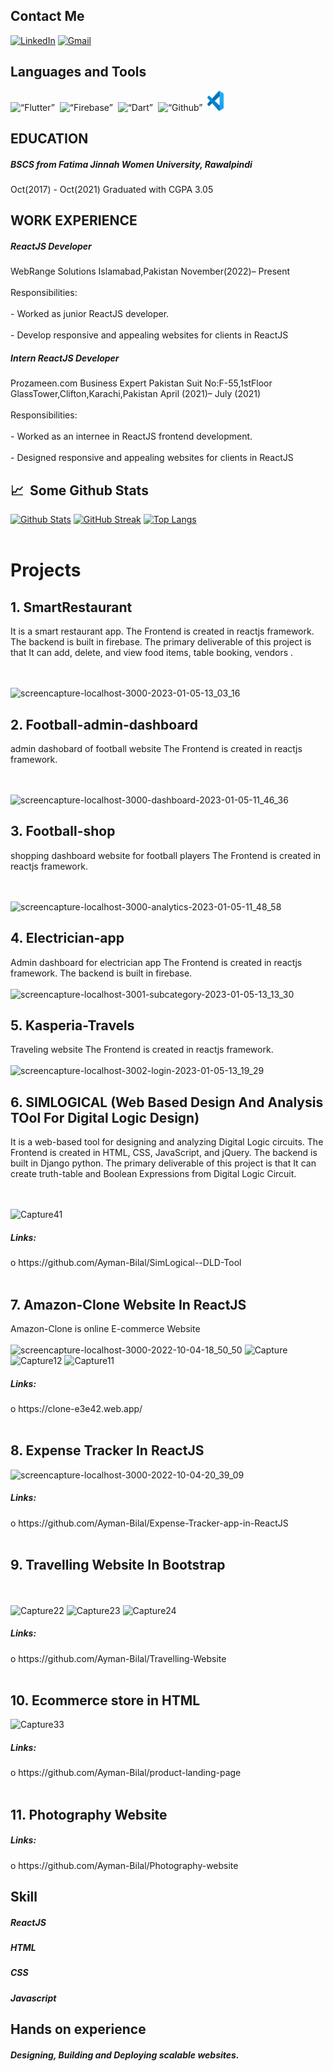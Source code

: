 ## Contact Me

<p>
  
  <a href="https://www.linkedin.com/in/ayman-bilal/" target="_blank"><img alt="LinkedIn" src="https://img.shields.io/badge/-Linkedin-%230077B5.svg?&style=for-the-badge&logo=linkedin&logoColor=white" /></a>
 [<img alt="Gmail" src="https://img.shields.io/badge/-Gmail-EA4335?style=for-the-badge&logo=gmail&logoColor=white" />](https://mail.google.com/mail/u/0/#inbox?compose=aymanbilal042@gmail.com?)
</p>


## Languages and Tools
<div>
<img alt=“Flutter” width="26px" src="https://tse3.mm.bing.net/th?id=OIP.QdIrCNdF2ZVylABjjes1LAHaGq&pid=Api&P=0" width="100" height="32"/>&nbsp;
<img alt=“Firebase” width="26px" src="https://tse4.mm.bing.net/th?id=OIP.bI8KDjd8-nDvzTX_Uok7FwHaHa&pid=Api&P=0" width="100" height="32"/>&nbsp;
<img alt=“Dart” width="26px" src="https://tse4.mm.bing.net/th?id=OIP.Mc9lBTRFVfLnbLaOgyo51wHaHa&pid=Api&P=0" width="100" height="32"/>&nbsp;
<img alt=“Github” width="26px" src="https://tse3.mm.bing.net/th?id=OIP.g1KfG8APYNeP-B_8fEd1rQHaHa&pid=Api&P=0" width="100" height="32"/>&nbsp;
<img alt=“Github” width="26px" src="https://raw.githubusercontent.com/github/explore/80688e429a7d4ef2fca1e82350fe8e3517d3494d/topics/visual-studio-code/visual-studio-code.png" width="100" height="32"/>&nbsp;
</div>

## EDUCATION
<h5>BSCS from Fatima Jinnah Women University, Rawalpindi</h5>
Oct(2017) - Oct(2021)
Graduated with CGPA 3.05 

## WORK EXPERIENCE 
<h5> ReactJS Developer </h5>
WebRange Solutions
Islamabad,Pakistan
November(2022)– Present<br></br>
Responsibilities:<br></br>
- Worked as junior ReactJS developer.<br></br>
- Develop responsive and appealing websites for clients in ReactJS


<h5>Intern ReactJS Developer </h5>
Prozameen.com Business Expert Pakistan
Suit No:F-55,1stFloor GlassTower,Clifton,Karachi,Pakistan
April (2021)– July (2021)<br></br>
Responsibilities:<br></br>
- Worked as an internee in ReactJS frontend development.<br></br>
- Designed responsive and appealing websites for clients in ReactJS

## 📈 &nbsp;Some Github Stats ##

[![Github Stats](https://github-readme-stats.vercel.app/api?username=Ayman-Bilal&layout=compact&theme=vision-friendly-dark)](https://github.com/anuraghazra/github-readme-stats)
[![GitHub Streak](http://github-readme-streak-stats.herokuapp.com/?user=Ayman-Bilal&theme=dark&background=000000)](https://git.io/streak-stats)
[![Top Langs](https://github-readme-stats.vercel.app/api/top-langs/?username=Ayman-Bilal&layout=compact&theme=vision-friendly-dark)](https://github.com/anuraghazra/github-readme-stats)
<br></br>

# Projects

## 1. SmartRestaurant 
It is a smart restaurant app.
The Frontend is created in reactjs framework. 
The backend is built in firebase.
The primary deliverable of this project is that It can add, delete, and view food items, table booking, vendors .

<br></br>
![screencapture-localhost-3000-2023-01-05-13_03_16](https://user-images.githubusercontent.com/114388506/210731155-57090fe6-a630-41a6-9ff6-b170f0e6ba99.png)


## 2. Football-admin-dashboard 
admin dashobard of football website
The Frontend is created in reactjs framework. 

<br></br>
![screencapture-localhost-3000-dashboard-2023-01-05-11_46_36](https://user-images.githubusercontent.com/114388506/210730472-c25a2f25-2366-43be-b313-02c8c6943f6c.png)


## 3. Football-shop
shopping dashboard website for football players
The Frontend is created in reactjs framework. 

<br></br>
![screencapture-localhost-3000-analytics-2023-01-05-11_48_58](https://user-images.githubusercontent.com/114388506/210731668-e2103c85-3387-4504-9f2f-1394bee0ab7c.png)

## 4. Electrician-app
Admin dashboard for electrician app
The Frontend is created in reactjs framework. 
The backend is built in firebase.
<br></br>
![screencapture-localhost-3001-subcategory-2023-01-05-13_13_30](https://user-images.githubusercontent.com/114388506/210732718-86537156-8cf3-4f5c-b9eb-54ea924ddfe6.png)

## 5. Kasperia-Travels
Traveling website
The Frontend is created in reactjs framework. 
<br></br>
![screencapture-localhost-3002-login-2023-01-05-13_19_29](https://user-images.githubusercontent.com/114388506/210734113-a777200f-3a4a-410e-96da-e13ba4d8bd69.png)


## 6. SIMLOGICAL (Web Based Design And Analysis TOol For Digital Logic Design)
It is a web-based tool for designing and analyzing Digital Logic circuits.
The Frontend is created in HTML, CSS, JavaScript, and jQuery. 
The backend is built in Django python.
The primary deliverable of this project is that It can create truth-table and Boolean Expressions from Digital Logic Circuit.

<br></br>
![Capture41](https://user-images.githubusercontent.com/114388506/193877344-24301f48-8fa8-428f-9592-53cdbf17ca24.JPG)

<h5>Links:</h5>
o https://github.com/Ayman-Bilal/SimLogical--DLD-Tool<br></br>

## 7. Amazon-Clone Website In ReactJS

Amazon-Clone is online E-commerce Website
<br></br>
![screencapture-localhost-3000-2022-10-04-18_50_50](https://user-images.githubusercontent.com/114388506/193844669-ea944882-d3eb-4d5b-9c5f-40ce3bd6b4e9.png)
![Capture](https://user-images.githubusercontent.com/114388506/193847928-a1962ad7-e204-45d4-917c-ba3d85c9ec1e.JPG)
![Capture12](https://user-images.githubusercontent.com/114388506/193856234-72486a72-17fe-4cad-84a3-ac958e715640.JPG)
![Capture11](https://user-images.githubusercontent.com/114388506/193846945-1279d28e-49e2-440c-b999-4fa3f968958e.JPG)

<h5>Links:</h5>
o https://clone-e3e42.web.app/<br></br>

## 8. Expense Tracker In ReactJS
![screencapture-localhost-3000-2022-10-04-20_39_09](https://user-images.githubusercontent.com/114388506/193863935-19f72757-e627-46a5-b033-fcbda8381d99.png)

<h5>Links:</h5>
o https://github.com/Ayman-Bilal/Expense-Tracker-app-in-ReactJS<br></br>

## 9. Travelling Website In Bootstrap

<br></br>
![Capture22](https://user-images.githubusercontent.com/114388506/193861965-8c864712-8918-4623-b613-f7fd21fb2bc3.JPG)
![Capture23](https://user-images.githubusercontent.com/114388506/193862005-ba9e63c5-84a1-4905-ba06-bcd250b53e0e.JPG)
![Capture24](https://user-images.githubusercontent.com/114388506/193862024-b4ae1641-96d1-49e1-9623-5ffa0ee5fba7.JPG)

<h5>Links:</h5>
o https://github.com/Ayman-Bilal/Travelling-Website<br></br>

## 10. Ecommerce store in HTML
![Capture33](https://user-images.githubusercontent.com/114388506/193864550-a3dcba2d-2b21-41c1-8296-40b43ad00d63.JPG)

<h5>Links:</h5>
o https://github.com/Ayman-Bilal/product-landing-page<br></br>

## 11. Photography Website

<h5>Links:</h5>
o https://github.com/Ayman-Bilal/Photography-website


## Skill
<h5>ReactJS</h5>
<h5>HTML</h5>
<h5>CSS</h5>
<h5>Javascript</h5>


## Hands on experience 
<h5>Designing, Building and Deploying scalable websites.</h5>



